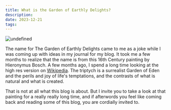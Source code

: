 ```yaml
---
title: What is the Garden of Earthly Delights?
description: 
date: 2023-12-21
tags:
---
```

![undefined](https://upload.wikimedia.org/wikipedia/commons/thumb/9/96/The_Garden_of_earthly_delights.jpg/1920px-The_Garden_of_earthly_delights.jpg)

The name for The Garden of Earthly Delights came to me as a joke while I was coming up with ideas in my journal for my blog. It took me a few months to realize that the name is from this 16th Century painting by Hieronymus Bosch. A few months ago, I spend a long time looking at the high res version on [Wikipedia](https://en.wikipedia.org/wiki/The_Garden_of_Earthly_Delights#/media/File:The_Garden_of_earthly_delights.jpg). The triptych is a surrealist Garden of Eden and the perils and joy of life's temptations, and the contrasts of what is natural and what is created. 

That is not at all what this blog is about. But I invite you to take a look at that painting for a really really long time, and if afterwords you feel like coming back and reading some of this blog, you are cordially invited to. 